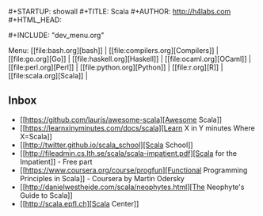 #+STARTUP: showall
#+TITLE: Scala
#+AUTHOR: http://h4labs.com
#+HTML_HEAD: <link rel="stylesheet" type="text/css" href="/resources/css/myorg.css" />

#+INCLUDE: "dev_menu.org"

Menu: [[file:bash.org][bash]] | [[file:compilers.org][Compilers]] | [[file:go.org][Go]] | [[file:haskell.org][Haskell]] | [[file:ocaml.org][OCaml]] | [[file:perl.org][Perl]] | [[file:python.org][Python]] | [[file:r.org][R]] | [[file:scala.org][Scala]] | 

## Inbox

+ [[https://github.com/lauris/awesome-scala][Awesome Scala]]
+ [[https://learnxinyminutes.com/docs/scala][Learn X in Y minutes Where X=Scala]]
+ [[http://twitter.github.io/scala_school][Scala School]]
+ [[http://fileadmin.cs.lth.se/scala/scala-impatient.pdf][Scala for the Impatient]] - Free part
+ [[https://www.coursera.org/course/progfun][Functional Programming Principles in Scala]] - Coursera by Martin Odersky
+ [[http://danielwestheide.com/scala/neophytes.html][The Neophyte's Guide to Scala]]
+ [[http://scala.epfl.ch][Scala Center]]
